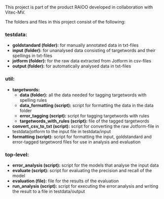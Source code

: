 This project is part of the product RAIOO developed in collaboration with Vitec-MV.

The folders and files in this project consist of the following:

### testdata:
- **goldstandard (folder):** for manually annotated data in txt-files
- **input (folder):** for unanalysed data consisting of targetwords and their spellings in txt-files
- **jotform (folder):** for the raw data extracted from Jotform in csv-files
- **output (folder):** for automatically analysed data in txt-files

### util:
- **targetwords:**
  - **data (folder):** all the data needed for tagging targetwords with spelling rules
  - **data_formatting (script):** script for formatting the data in the data folder
  - **error_tagging (script):** script for tagging targetwords with rules
  - **targetwords_with_rules (script):** file of the tagged targetwords
- **convert_csv_to_txt (script):** script for converting the raw Jotform-file in testdata/jotform to the input file in testdata/input
- **formatting (script):** script for formatting the input, goldstandard and error-tagged targetword files for use in analysis and evaluation

### top-level:
- **error_analysis (script):** script for the models that analyse the input data
- **evaluate (script):** script for evaluating the precision and recall of the model
- **evaluation (file):** file for the results of the evaluation
- **run_analysis (script):** script for executing the error:analysis and writing the result to a file in testdata/output